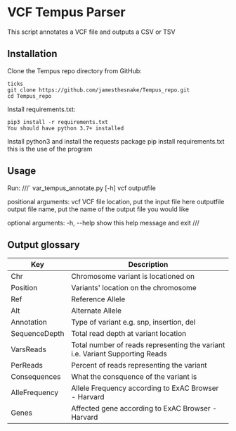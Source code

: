 # VCF Tempus Parser
This script annotates a VCF file and outputs a CSV or TSV

## Installation
Clone the Tempus repo directory from GitHub:

```
ticks
git clone https://github.com/jamesthesnake/Tempus_repo.git
cd Tempus_repo
```
Install requirements.txt:

```
pip3 install -r requirements.txt
You should have python 3.7+ installed
```

Install python3 and install the requests package
pip install requirements.txt
this is the use of the program

## Usage
Run:
///` 
var_tempus_annotate.py [-h] vcf outputfile

positional arguments:
  vcf         VCF file location, put the input file here
  outputfile  output file name, put the name of the output file you would like

optional arguments:
  -h, --help  show this help message and exit
///
## Output glossary
|Key | Description|
|----|------------|
|Chr | Chromosome variant is locationed on|
|Position | Variants' location on the chromosome|
|Ref | Reference Allele|
|Alt | Alternate Allele|
|Annotation | Type of variant e.g. snp, insertion, del|
|SequenceDepth | Total read depth at variant location|
|VarsReads | Total number of reads representing the variant i.e. Variant Supporting Reads|
|PerReads | Percent of reads representing the variant|
|Consequences | What the consquence of the variant is |
|AlleFrequency | Allele Frequency according to ExAC Browser - Harvard|
|Genes | Affected gene according to ExAC Browser - Harvard|
######
